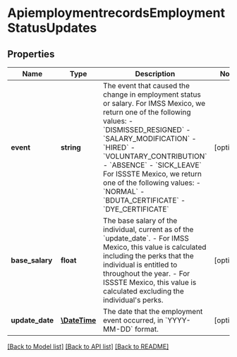 # ApiemploymentrecordsEmploymentStatusUpdates

## Properties
Name | Type | Description | Notes
------------ | ------------- | ------------- | -------------
**event** | **string** | The event that caused the change in employment status or salary.  For IMSS Mexico, we return one of the following values:      - &#x60;DISMISSED_RESIGNED&#x60;   - &#x60;SALARY_MODIFICATION&#x60;   - &#x60;HIRED&#x60;   - &#x60;VOLUNTARY_CONTRIBUTION&#x60;   - &#x60;ABSENCE&#x60;   - &#x60;SICK_LEAVE&#x60;  For ISSSTE Mexico, we return one of the following values:    - &#x60;NORMAL&#x60;   - &#x60;BDUTA_CERTIFICATE&#x60;   - &#x60;DYE_CERTIFICATE&#x60; | [optional] 
**base_salary** | **float** | The base salary of the individual, current as of the &#x60;update_date&#x60;.    - For IMSS Mexico, this value is calculated including the perks that the individual is entitled to throughout the year.   - For ISSSTE Mexico, this value is calculated excluding the individual&#x27;s perks. | [optional] 
**update_date** | [**\DateTime**](\DateTime.md) | The date that the employment event occurred, in &#x60;YYYY-MM-DD&#x60; format. | [optional] 

[[Back to Model list]](../../README.md#documentation-for-models) [[Back to API list]](../../README.md#documentation-for-api-endpoints) [[Back to README]](../../README.md)

